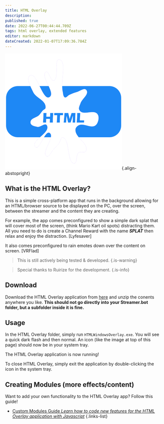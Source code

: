 ```yaml
---
title: HTML Overlay
description: 
published: true
date: 2022-06-27T00:44:44.709Z
tags: html overlay, extended features
editor: markdown
dateCreated: 2022-01-07T17:09:36.784Z
---
```


![html-ovrly-380.png](/logos/html-ovrly-380.png){.align-abstopright}

## What is the HTML Overlay?
This is a simple cross-platform app that runs in the background allowing for an HTML/browser source to be displayed on the PC, over the screen, between the streamer and the content they are creating.

For example, the app comes preconfigured to show a simple dark splat that will cover most of the screen, (think Mario Kart oil spots) distracting them. 
All you need to do is create a Channel Reward with the name ***SPLAT*** then relax and enjoy the distraction. [Lyfesaver]

It also comes preconfigured to rain emotes down over the content on screen. [VRFlad]

> This is still actively being tested & developed. 
{.is-warning}

> Special thanks to Ruirize for the development.
{.is-info}




## Download
Download the HTML Overlay application from [here](https://streamer.bot/api/static/public/HTML%20Overlay.zip) and unzip the conents anywhere you like. 
**This should not go directly into your Streamer.bot folder, but a subfolder inside it is fine.**

## Usage
In the HTML Overlay folder, simply run `HTMLWindowsOverlay.exe`. You will see a quick dark flash and then normal. An icon (like the image at top of this page) should now be in your system tray.

The HTML Overlay application is now running!

To close HTML Overlay, simply exit the application by double-clicking the icon in the system tray.

## Creating Modules (more effects/content)

Want to add your own functionality to the HTML Overlay app? Follow this guide!

- [Custom Modules Guide *Learn how to code new features for the HTML Overlay application with Javascript*](/Extended-Features/HTML-Overlay/Custom-Modules-Guide)
{.links-list}
